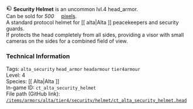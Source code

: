 ![ ](https://raw.githubusercontent.com/Ceterai/Enternia/main/items/armors/alta/tier4/security/helmet/icon.png) **Security Helmet** is an uncommon lvl.4 head_armor.  
Can be sold for *500* <img src="https://starbounder.org/mediawiki/images/2/21/Pixel.png" width="12" height="16"/> [pixels](https://starbounder.org/Pixel).  
A standard protocol helmet for [[ alta|Alta ]] peacekeepers and security guards.  
If protects the head completely from all sides, providing a visor with small cameras on the sides for a combined field of view.

### Technical Information

Tags: `alta_security` `head_armor` `headarmour` `tier4armour`  
Level: 4  
Species: [[ Alta|Alta ]]  
In-game ID: `ct_alta_security_helmet`  
File path (GitHub link): [`/items/armors/alta/tier4/security/helmet/ct_alta_security_helmet.head`](https://github.com/Ceterai/Enternia/blob/main/items/armors/alta/tier4/security/helmet/ct_alta_security_helmet.head)
